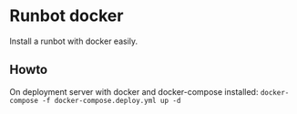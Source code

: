 # Runbot docker

Install a runbot with docker easily.

## Howto

On deployment server with docker and docker-compose installed:
`docker-compose -f docker-compose.deploy.yml up -d`
